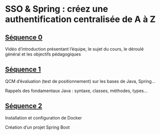 # SSO & Spring  : créez une authentification centralisée de A à Z

## [Séquence 0](sequences/s0/)
Vidéo d’introduction présentant l’équipe,
le sujet du cours, le déroulé général et les objectifs pédagogiques

## [Séquence 1](sequences/s1/positionnement/index.md)
QCM d’évaluation (test de positionnement) sur les bases de Java, Spring...

Rappels des fondamentaux Java : syntaxe, classes, méthodes, types...

## [Séquence 2](sequences/s2/docker/index.md)
Installation et configuration de Docker

Création d’un projet Spring Boot